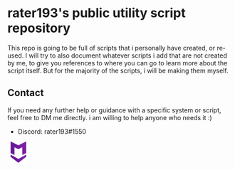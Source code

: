 # rater193's public utility script repository 
 
 This repo is going to be full of scripts that i personally have created, or re-used. I will try to also document whatever scripts i add that are not created by me, to give you references to where you can go to learn more about the script itself. But for the majority of the scripts, i will be making them myself.
 
## Contact
 If you need any further help or guidance with a specific system or script, feel free to DM me directly. i am willing to help anyone who needs it :)
- Discord: rater193#1550


 ![alt text](https://github.com/adam-p/markdown-here/raw/master/src/common/images/icon48.png "Logo Title Text 1")

